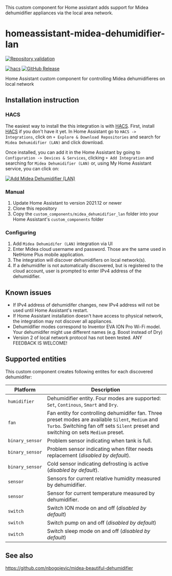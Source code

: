 This custom component for Home assistant adds support for Midea dehumidifier appliances via the local area network.

# homeassistant-midea-dehumidifier-lan

[![Repository validation](https://github.com/nbogojevic/homeassistant-midea-dehumidifier-lan/actions/workflows/validate.yml/badge.svg)](https://github.com/nbogojevic/homeassistant-midea-dehumidifier-lan/actions/workflows/validate.yml)

[![hacs][hacsbadge]][hacs]
[![GitHub Release][releases-shield]][releases]

Home Assistant custom component for controlling Midea dehumidifieres on local network

## Installation instruction

### HACS
The easiest way to install the this integration is with [HACS](https://hacs.xyz/). First, install [HACS](https://hacs.xyz/docs/setup/download) if you don't have it yet. In Home Assistant go to `HACS -> Integrations`, click on `+ Explore & Download Repositories` and search for `Midea Dehumidifier (LAN)` and click download.

Once installed, you can add it in the Home Assistant by going to `Configuration -> Devices & Services`, clicking `+ Add Integration` and searching for `Midea Dehumidifier (LAN)` or, using My Home Assistant service, you can click on:

[![Add Midea Dehumidifier (LAN)][add-integration-badge]][add-integration]

### Manual
1. Update Home Assistant to version 2021.12 or newer
2. Clone this repository
3. Copy the `custom_components/midea_dehumidifier_lan` folder into your Home Assistant's `custom_components` folder

### Configuring
1. Add `Midea Dehumidifer (LAN)` integration via UI
2. Enter Midea cloud username and password. Those are the same used in NetHome Plus mobile application.
3. The integration will discover dehumidifiers on local network(s).
4. If a dehumidifer is not automatically discovered, but is registered to the cloud account, user is prompted to enter IPv4 address of the dehumidifier.

## Known issues

* If IPv4 address of dehumidifer changes, new IPv4 address will not be used until Home Assistant's restart.
* If Home Assistant installation doesn't have access to physical network, the integration may not discover all appliances.
* Dehumidifier modes correspond to Inventor EVA ΙΟΝ Pro Wi-Fi model. Your dehumidifer might use different names (e.g. Boost instead of Dry)
* Version 2 of local network protocol has not been tested. ANY FEEDBACK IS WELCOME!

## Supported entities

This custom component creates following entites for each discovered dehumidifer:

Platform | Description
-- | --
`humidifier` | Dehumidifier entity. Four modes are supported: `Set`, `Continous`, `Smart` and `Dry`.
`fan` | Fan entity for controlling dehumidifer fan. Three preset modes are available `Silent`, `Medium` and `Turbo`. Switching fan off sets `Silent` preset and switching on sets `Medium` preset.
`binary_sensor` | Problem sensor indicating when tank is full.
`binary_sensor` | Problem sensor indicating when filter needs replacement (_disabled by default_).
`binary_sensor` | Cold sensor indicating defrosting is active (_disabled by default_).
`sensor` | Sensors for current relative humidity measured by dehumidifier.
`sensor` | Sensor for current temperature measured by dehumidifier.
`switch` | Switch ION mode on and off (_disabled by default_)
`switch` | Switch pump on and off (_disabled by default_)
`switch` | Switch sleep mode on and off (_disabled by default_)

## See also

https://github.com/nbogojevic/midea-beautiful-dehumidifier

[add-integration]: https://my.home-assistant.io/redirect/config_flow_start?domain=midea_dehumidifier_lan
[add-integration-badge]: https://my.home-assistant.io/badges/config_flow_start.svg
[hacs]: https://github.com/custom-components/hacs
[hacsbadge]: https://img.shields.io/badge/HACS-Custom-orange.svg?style=flat
[maintenance-shield]: https://img.shields.io/badge/maintainer-Nenad%20Bogojević-blue.svg?style=flat
[releases-shield]: https://img.shields.io/github/release/nbogojevic/homeassistant-midea-dehumidifier-lan.svg?style=flat
[releases]: https://github.com/nbogojevic/homeassistant-midea-dehumidifier-lan/releases